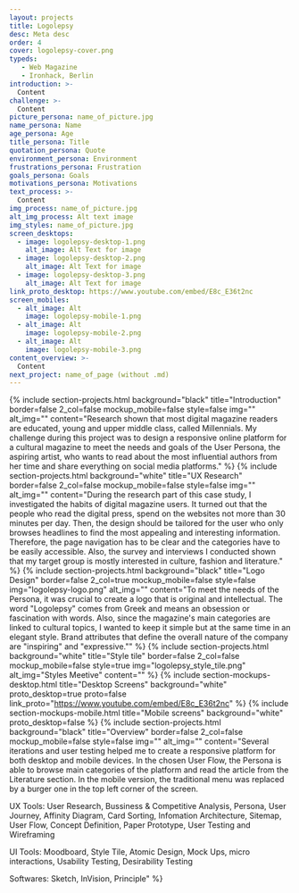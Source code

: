 ```yaml
---
layout: projects
title: Logolepsy
desc: Meta desc
order: 4
cover: logolepsy-cover.png
typeds:
   - Web Magazine
   - Ironhack, Berlin
introduction: >-
  Content
challenge: >-
  Content
picture_persona: name_of_picture.jpg
name_persona: Name
age_persona: Age
title_persona: Title
quotation_persona: Quote
environment_persona: Environment
frustrations_persona: Frustration
goals_persona: Goals
motivations_persona: Motivations
text_process: >-
  Content
img_process: name_of_picture.jpg
alt_img_process: Alt text image
img_styles: name_of_picture.jpg
screen_desktops:
  - image: logolepsy-desktop-1.png
    alt_image: Alt Text for image
  - image: logolepsy-desktop-2.png
    alt_image: Alt Text for image
  - image: logolepsy-desktop-3.png
    alt_image: Alt Text for image
link_proto_desktop: https://www.youtube.com/embed/E8c_E36t2nc
screen_mobiles:
  - alt_image: Alt
    image: logolepsy-mobile-1.png
  - alt_image: Alt
    image: logolepsy-mobile-2.png
  - alt_image: Alt
    image: logolepsy-mobile-3.png
content_overview: >-
  Content
next_project: name_of_page (without .md)
---
```

{%
     include section-projects.html
     background="black"
     title="Introduction"
     border=false
     2_col=false
     mockup_mobile=false
     style=false
     img=""
     alt_img=""
     content="Research shown that most digital magazine readers are educated, young and upper middle class, called Millennials. My challenge during this project was to design a responsive online platform for a cultural magazine to meet the needs and goals of the User Persona, the aspiring artist, who wants to read about the most influential authors from her time and share everything on social media platforms."
%}
{%
     include section-projects.html
     background="white"
     title="UX Research"
     border=false
     2_col=false
     mockup_mobile=false
     style=false
     img=""
     alt_img=""
     content="During the research part of this case study, I investigated the habits of digital magazine users. It turned out that the people who read the digital press, spend on the websites not more than 30 minutes per day. Then, the design should be tailored for the user who only browses headlines to find the most appealing and interesting information. Therefore, the page navigation has to be clear and the categories have to be easily accessible. Also, the survey and interviews I conducted shown that my target group is mostly interested in culture, fashion and literature."
%}
{%
     include section-projects.html
     background="black"
     title="Logo Design"
     border=false
     2_col=true
     mockup_mobile=false
     style=false
     img="logolepsy-logo.png"
     alt_img=""
     content="To meet the needs of the Persona, it was crucial to create a logo that is original and intellectual. The word \"Logolepsy\" comes from Greek and means an obsession or fascination with words. Also, since the magazine's main categories are linked to cultural topics, I wanted to keep it simple but at the same time in an elegant style. Brand attributes that define the overall nature of the company are \"inspiring\" and \"expressive.\""
%}
{%
     include section-projects.html
     background="white"
     title="Style tile"
     border=false
     2_col=false
     mockup_mobile=false
     style=true
     img="logolepsy_style_tile.png"
     alt_img="Styles Meetive"
     content=""
%}
{%
     include section-mockups-desktop.html
     title="Desktop Screens"
     background="white"
     proto_desktop=true
     proto=false
     link_proto="https://www.youtube.com/embed/E8c_E36t2nc"
%}
{%
     include section-mockups-mobile.html
     title="Mobile screens"
     background="white"
     proto_desktop=false
%}
{%
     include section-projects.html
     background="black"
     title="Overview"
     border=false
     2_col=false
     mockup_mobile=false
     style=false
     img=""
     alt_img=""
     content="Several iterations and user testing helped me to create a responsive platform for both desktop and mobile devices. In the chosen User Flow, the Persona is able to browse main categories of the platform and read the article from the Literature section. In the mobile version, the traditional menu was replaced by a burger one in the top left corner of the screen.

UX Tools: User Research, Bussiness & Competitive Analysis, Persona, User Journey, Affinity Diagram, Card Sorting, Infomation Architecture, Sitemap, User Flow, Concept Definition, Paper Prototype, User Testing and Wireframing

UI Tools: Moodboard, Style Tile, Atomic Design, Mock Ups, micro interactions, Usability Testing, Desirability Testing

Softwares: Sketch, InVision, Principle"
%}